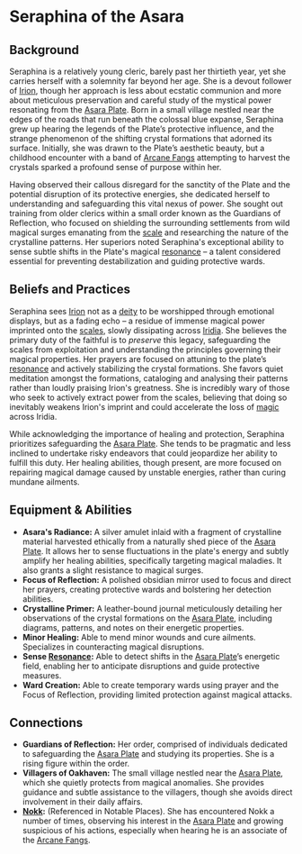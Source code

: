 # Seraphina of the Asara

## Background

Seraphina is a relatively young cleric, barely past her thirtieth year, yet she carries herself with a solemnity far beyond her age. She is a devout follower of [Irion](/being/deity/irion.md), though her approach is less about ecstatic communion and more about meticulous preservation and careful study of the mystical power resonating from the [Asara Plate](/geography/scale/asara-plate.md). Born in a small village nestled near the edges of the roads that run beneath the colossal blue expanse, Seraphina grew up hearing the legends of the Plate’s protective influence, and the strange phenomenon of the shifting crystal formations that adorned its surface. Initially, she was drawn to the Plate’s aesthetic beauty, but a childhood encounter with a band of [Arcane Fangs](/structure/society/factions/arcane-fangs.md) attempting to harvest the crystals sparked a profound sense of purpose within her.

Having observed their callous disregard for the sanctity of the Plate and the potential disruption of its protective energies, she dedicated herself to understanding and safeguarding this vital nexus of power. She sought out training from older clerics within a small order known as the Guardians of Reflection, who focused on shielding the surrounding settlements from wild magical surges emanating from the [scale](/geography/landmark/scale.md) and researching the nature of the crystalline patterns.  Her superiors noted Seraphina's exceptional ability to sense subtle shifts in the Plate's magical [resonance](/generated/resonance/resonance.md) – a talent considered essential for preventing destabilization and guiding protective wards.

## Beliefs and Practices

Seraphina sees [Irion](/being/deity/irion.md) not as a [deity](/structure/mechanic/deity.md) to be worshipped through emotional displays, but as a fading echo – a residue of immense magical power imprinted onto the [scales](/geography/landmark/scale.md), slowly dissipating across [Iridia](/geography/world/iridia.md). She believes the primary duty of the faithful is to *preserve* this legacy, safeguarding the scales from exploitation and understanding the principles governing their magical properties. Her prayers are focused on attuning to the plate’s [resonance](/generated/resonance/resonance.md) and actively stabilizing the crystal formations. She favors quiet meditation amongst the formations, cataloging and analysing their patterns rather than loudly praising Irion's greatness.  She is incredibly wary of those who seek to actively extract power from the scales, believing that doing so inevitably weakens Irion's imprint and could accelerate the loss of [magic](/structure/mechanic/magic.md) across Iridia.

While acknowledging the importance of healing and protection, Seraphina prioritizes safeguarding the [Asara Plate](/geography/scale/asara-plate.md). She tends to be pragmatic and less inclined to undertake risky endeavors that could jeopardize her ability to fulfill this duty. Her healing abilities, though present, are more focused on repairing magical damage caused by unstable energies, rather than curing mundane ailments.

## Equipment & Abilities

*   **Asara's Radiance:** A silver amulet inlaid with a fragment of crystalline material harvested ethically from a naturally shed piece of the [Asara Plate](/geography/scale/asara-plate.md). It allows her to sense fluctuations in the plate's energy and subtly amplify her healing abilities, specifically targeting magical maladies. It also grants a slight resistance to magical surges.
*   **Focus of Reflection:** A polished obsidian mirror used to focus and direct her prayers, creating protective wards and bolstering her detection abilities.
*   **Crystalline Primer:** A leather-bound journal meticulously detailing her observations of the crystal formations on the [Asara Plate](/geography/scale/asara-plate.md), including diagrams, patterns, and notes on their energetic properties.
*   **Minor Healing:** Able to mend minor wounds and cure ailments. Specializes in counteracting magical disruptions.
*   **Sense [Resonance](/generated/resonance/resonance.md):** Able to detect shifts in the [Asara Plate](/geography/scale/asara-plate.md)’s energetic field, enabling her to anticipate disruptions and guide protective measures.
*   **Ward Creation:** Able to create temporary wards using prayer and the Focus of Reflection, providing limited protection against magical attacks.

## Connections

*   **Guardians of Reflection:** Her order, comprised of individuals dedicated to safeguarding the [Asara Plate](/geography/scale/asara-plate.md) and studying its properties. She is a rising figure within the order.
*   **Villagers of Oakhaven:** The small village nestled near the [Asara Plate](/geography/scale/asara-plate.md), which she quietly protects from magical anomalies. She provides guidance and subtle assistance to the villagers, though she avoids direct involvement in their daily affairs.
*   **[Nokk](/being/character/nokk.md):** (Referenced in Notable Places). She has encountered Nokk a number of times, observing his interest in the [Asara Plate](/geography/scale/asara-plate.md) and growing suspicious of his actions, especially when hearing he is an associate of the [Arcane Fangs](/structure/society/factions/arcane-fangs.md).
